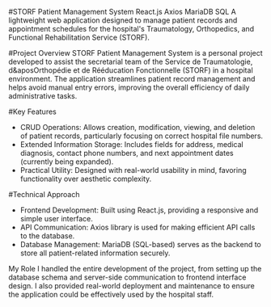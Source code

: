 #STORF Patient Management System
React.js
Axios
MariaDB
SQL
A lightweight web application designed to manage patient records and appointment schedules for the hospital's Traumatology, Orthopedics, and Functional Rehabilitation Service (STORF).


#Project Overview
STORF Patient Management System is a personal project developed to assist the secretarial team of the Service de Traumatologie, d&aposOrthopédie et de Rééducation Fonctionnelle (STORF) in a hospital environment. The application streamlines patient record management and helps avoid manual entry errors, improving the overall efficiency of daily administrative tasks.


#Key Features
- CRUD Operations:
Allows creation, modification, viewing, and deletion of patient records, particularly focusing on correct hospital file numbers.
- Extended Information Storage:
Includes fields for address, medical diagnosis, contact phone numbers, and next appointment dates (currently being expanded).
- Practical Utility:
Designed with real-world usability in mind, favoring functionality over aesthetic complexity.


#Technical Approach

- Frontend Development: Built using React.js, providing a responsive and simple user interface.
- API Communication: Axios library is used for making efficient API calls to the database.
- Database Management: MariaDB (SQL-based) serves as the backend to store all patient-related information securely.


My Role
I handled the entire development of the project, from setting up the database schema and server-side communication to frontend interface design. I also provided real-world deployment and maintenance to ensure the application could be effectively used by the hospital staff.

